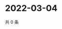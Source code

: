 # 2022-03-04

共 0 条

<!-- BEGIN WEIBO -->
<!-- 最后更新时间 Fri Mar 04 2022 08:44:02 GMT+0800 (China Standard Time) -->

<!-- END WEIBO -->

